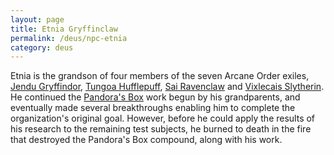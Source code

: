 ```yaml
---
layout: page
title: Etnia Gryffinclaw
permalink: /deus/npc-etnia
category: deus
---
```

Etnia is the grandson of four members of the seven Arcane Order exiles, [Jendu Gryffindor](npc-jendu), [Tungoa Hufflepuff](npc-tungoa), [Sai Ravenclaw](npc-sai) and [Vixlecais Slytherin](npc-vix). He continued the [Pandora's Box](org-pandora) work begun by his grandparents, and eventually made several breakthroughs enabling him to complete the organization's original goal. However, before he could apply the results of his research to the remaining test subjects, he burned to death in the fire that destroyed the Pandora's Box compound, along with his work.
